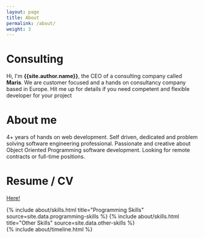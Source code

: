 ```yaml
---
layout: page
title: About
permalink: /about/
weight: 3
---
```


# **Consulting**
Hi, I'm <b>{{site.author.name}}</b>, the CEO of a consulting company called <b>Maris</b>. We are customer focused and a hands on consultancy company based in Europe. Hit me up for details if you need competent and flexible developer for your project

# **About me**
4+ years of hands on web development. Self driven, dedicated and problem solving software engineering professional. Passionate and creative about Object Oriented Programming software development. Looking for remote contracts or full-time positions.

# **Resume / CV**
<a href="{{ site.author.resume }}">Here!</a>

<div class="row">
{% include about/skills.html title="Programming Skills" source=site.data.programming-skills %}
{% include about/skills.html title="Other Skills" source=site.data.other-skills %}
</div>

<div class="row">
{% include about/timeline.html %}
</div>